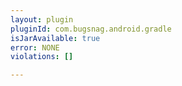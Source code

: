 ```yaml
---
layout: plugin
pluginId: com.bugsnag.android.gradle
isJarAvailable: true
error: NONE
violations: []

---
```


